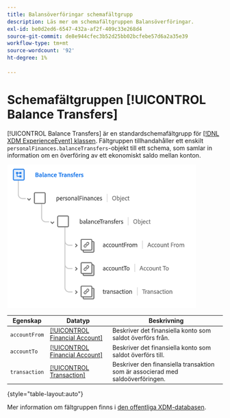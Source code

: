 ```yaml
---
title: Balansöverföringar schemafältgrupp
description: Läs mer om schemafältgruppen Balansöverföringar.
exl-id: be0d2ed6-6547-432a-af2f-409c33e268d4
source-git-commit: de8e944cfec3b52d25bb02bcfebe57d6a2a35e39
workflow-type: tm+mt
source-wordcount: '92'
ht-degree: 1%

---
```


# Schemafältgruppen [!UICONTROL Balance Transfers]

[!UICONTROL Balance Transfers] är en standardschemafältgrupp för [[!DNL XDM ExperienceEvent] klassen](../../classes/experienceevent.md). Fältgruppen tillhandahåller ett enskilt `personalFinances.balanceTransfers`-objekt till ett schema, som samlar in information om en överföring av ett ekonomiskt saldo mellan konton.

![](../../images/field-groups/balance-transfers.png)

| Egenskap | Datatyp | Beskrivning |
| --- | --- | --- |
| `accountFrom` | [[!UICONTROL Financial Account]](../../data-types/financial-account.md) | Beskriver det finansiella konto som saldot överförs från. |
| `accountTo` | [[!UICONTROL Financial Account]](../../data-types/financial-account.md) | Beskriver det finansiella konto som saldot överförs till. |
| `transaction` | [[!UICONTROL Transaction]](../../data-types/transaction.md) | Beskriver den finansiella transaktion som är associerad med saldoöverföringen. |

{style="table-layout:auto"}

Mer information om fältgruppen finns i [den offentliga XDM-databasen](https://github.com/adobe/xdm/blob/master/docs/reference/fieldgroups/experience-event/industry-verticals/experienceevent-balance-transfers.schema.json).

